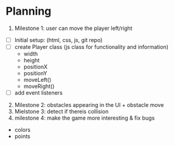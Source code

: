 # Planning

1. Milestone 1: user can move the player left/right

- [ ] Initial setup: (html, css, js, git repo)
- [ ] create Player class (js class for functionality and information)
  - width
  - height
  - positionX
  - positionY
  - moveLeft()
  - moveRight()
- [ ] add event listeners

2. Milestone 2: obstacles appearing in the UI + obstacle move
3. Mielstone 3: detect if thereis collision
4. milestone 4: make the game more interesting & fix bugs

- colors
- points
